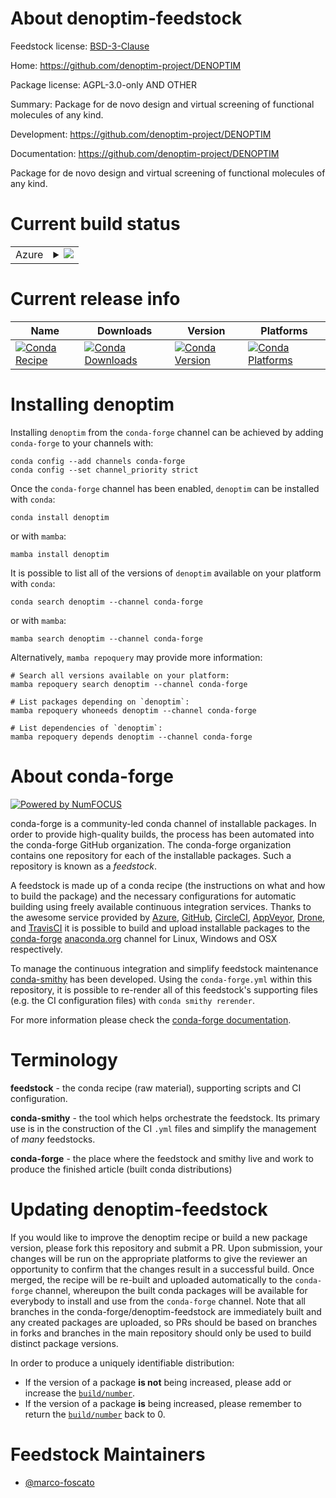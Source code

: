 About denoptim-feedstock
========================

Feedstock license: [BSD-3-Clause](https://github.com/conda-forge/denoptim-feedstock/blob/main/LICENSE.txt)

Home: https://github.com/denoptim-project/DENOPTIM

Package license: AGPL-3.0-only AND OTHER

Summary: Package for de novo design and virtual screening of functional molecules of any kind.

Development: https://github.com/denoptim-project/DENOPTIM

Documentation: https://github.com/denoptim-project/DENOPTIM

Package for de novo design and virtual screening of functional molecules of any kind.

Current build status
====================


<table>
    
  <tr>
    <td>Azure</td>
    <td>
      <details>
        <summary>
          <a href="https://dev.azure.com/conda-forge/feedstock-builds/_build/latest?definitionId=17794&branchName=main">
            <img src="https://dev.azure.com/conda-forge/feedstock-builds/_apis/build/status/denoptim-feedstock?branchName=main">
          </a>
        </summary>
        <table>
          <thead><tr><th>Variant</th><th>Status</th></tr></thead>
          <tbody><tr>
              <td>linux_64</td>
              <td>
                <a href="https://dev.azure.com/conda-forge/feedstock-builds/_build/latest?definitionId=17794&branchName=main">
                  <img src="https://dev.azure.com/conda-forge/feedstock-builds/_apis/build/status/denoptim-feedstock?branchName=main&jobName=linux&configuration=linux%20linux_64_" alt="variant">
                </a>
              </td>
            </tr><tr>
              <td>osx_64</td>
              <td>
                <a href="https://dev.azure.com/conda-forge/feedstock-builds/_build/latest?definitionId=17794&branchName=main">
                  <img src="https://dev.azure.com/conda-forge/feedstock-builds/_apis/build/status/denoptim-feedstock?branchName=main&jobName=osx&configuration=osx%20osx_64_" alt="variant">
                </a>
              </td>
            </tr><tr>
              <td>win_64</td>
              <td>
                <a href="https://dev.azure.com/conda-forge/feedstock-builds/_build/latest?definitionId=17794&branchName=main">
                  <img src="https://dev.azure.com/conda-forge/feedstock-builds/_apis/build/status/denoptim-feedstock?branchName=main&jobName=win&configuration=win%20win_64_" alt="variant">
                </a>
              </td>
            </tr>
          </tbody>
        </table>
      </details>
    </td>
  </tr>
</table>

Current release info
====================

| Name | Downloads | Version | Platforms |
| --- | --- | --- | --- |
| [![Conda Recipe](https://img.shields.io/badge/recipe-denoptim-green.svg)](https://anaconda.org/conda-forge/denoptim) | [![Conda Downloads](https://img.shields.io/conda/dn/conda-forge/denoptim.svg)](https://anaconda.org/conda-forge/denoptim) | [![Conda Version](https://img.shields.io/conda/vn/conda-forge/denoptim.svg)](https://anaconda.org/conda-forge/denoptim) | [![Conda Platforms](https://img.shields.io/conda/pn/conda-forge/denoptim.svg)](https://anaconda.org/conda-forge/denoptim) |

Installing denoptim
===================

Installing `denoptim` from the `conda-forge` channel can be achieved by adding `conda-forge` to your channels with:

```
conda config --add channels conda-forge
conda config --set channel_priority strict
```

Once the `conda-forge` channel has been enabled, `denoptim` can be installed with `conda`:

```
conda install denoptim
```

or with `mamba`:

```
mamba install denoptim
```

It is possible to list all of the versions of `denoptim` available on your platform with `conda`:

```
conda search denoptim --channel conda-forge
```

or with `mamba`:

```
mamba search denoptim --channel conda-forge
```

Alternatively, `mamba repoquery` may provide more information:

```
# Search all versions available on your platform:
mamba repoquery search denoptim --channel conda-forge

# List packages depending on `denoptim`:
mamba repoquery whoneeds denoptim --channel conda-forge

# List dependencies of `denoptim`:
mamba repoquery depends denoptim --channel conda-forge
```


About conda-forge
=================

[![Powered by
NumFOCUS](https://img.shields.io/badge/powered%20by-NumFOCUS-orange.svg?style=flat&colorA=E1523D&colorB=007D8A)](https://numfocus.org)

conda-forge is a community-led conda channel of installable packages.
In order to provide high-quality builds, the process has been automated into the
conda-forge GitHub organization. The conda-forge organization contains one repository
for each of the installable packages. Such a repository is known as a *feedstock*.

A feedstock is made up of a conda recipe (the instructions on what and how to build
the package) and the necessary configurations for automatic building using freely
available continuous integration services. Thanks to the awesome service provided by
[Azure](https://azure.microsoft.com/en-us/services/devops/), [GitHub](https://github.com/),
[CircleCI](https://circleci.com/), [AppVeyor](https://www.appveyor.com/),
[Drone](https://cloud.drone.io/welcome), and [TravisCI](https://travis-ci.com/)
it is possible to build and upload installable packages to the
[conda-forge](https://anaconda.org/conda-forge) [anaconda.org](https://anaconda.org/)
channel for Linux, Windows and OSX respectively.

To manage the continuous integration and simplify feedstock maintenance
[conda-smithy](https://github.com/conda-forge/conda-smithy) has been developed.
Using the ``conda-forge.yml`` within this repository, it is possible to re-render all of
this feedstock's supporting files (e.g. the CI configuration files) with ``conda smithy rerender``.

For more information please check the [conda-forge documentation](https://conda-forge.org/docs/).

Terminology
===========

**feedstock** - the conda recipe (raw material), supporting scripts and CI configuration.

**conda-smithy** - the tool which helps orchestrate the feedstock.
                   Its primary use is in the construction of the CI ``.yml`` files
                   and simplify the management of *many* feedstocks.

**conda-forge** - the place where the feedstock and smithy live and work to
                  produce the finished article (built conda distributions)


Updating denoptim-feedstock
===========================

If you would like to improve the denoptim recipe or build a new
package version, please fork this repository and submit a PR. Upon submission,
your changes will be run on the appropriate platforms to give the reviewer an
opportunity to confirm that the changes result in a successful build. Once
merged, the recipe will be re-built and uploaded automatically to the
`conda-forge` channel, whereupon the built conda packages will be available for
everybody to install and use from the `conda-forge` channel.
Note that all branches in the conda-forge/denoptim-feedstock are
immediately built and any created packages are uploaded, so PRs should be based
on branches in forks and branches in the main repository should only be used to
build distinct package versions.

In order to produce a uniquely identifiable distribution:
 * If the version of a package **is not** being increased, please add or increase
   the [``build/number``](https://docs.conda.io/projects/conda-build/en/latest/resources/define-metadata.html#build-number-and-string).
 * If the version of a package **is** being increased, please remember to return
   the [``build/number``](https://docs.conda.io/projects/conda-build/en/latest/resources/define-metadata.html#build-number-and-string)
   back to 0.

Feedstock Maintainers
=====================

* [@marco-foscato](https://github.com/marco-foscato/)

